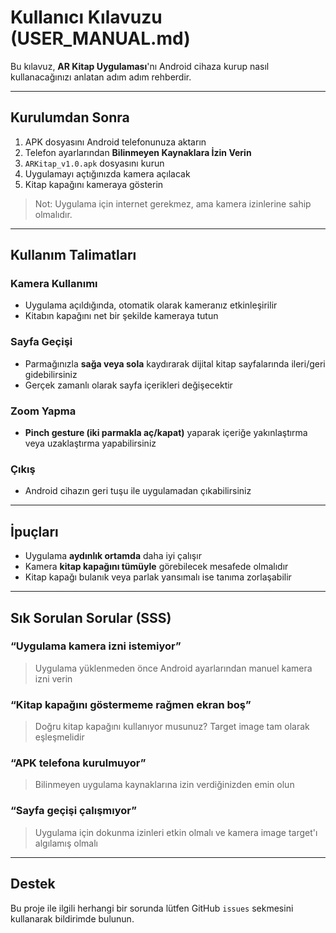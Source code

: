 #  Kullanıcı Kılavuzu (USER\_MANUAL.md)

Bu kılavuz, **AR Kitap Uygulaması**'nı Android cihaza kurup nasıl kullanacağınızı anlatan adım adım rehberdir.

---

##  Kurulumdan Sonra

1. APK dosyasını Android telefonunuza aktarın
2. Telefon ayarlarından **Bilinmeyen Kaynaklara İzin Verin**
3. `ARKitap_v1.0.apk` dosyasını kurun
4. Uygulamayı açtığınızda kamera açılacak
5. Kitap kapağını kameraya gösterin

> Not: Uygulama için internet gerekmez, ama kamera izinlerine sahip olmalıdır.

---

##  Kullanım Talimatları

###  Kamera Kullanımı

* Uygulama açıldığında, otomatik olarak kameranız etkinleşirilir
* Kitabın kapağını net bir şekilde kameraya tutun

###  Sayfa Geçişi

* Parmağınızla **sağa veya sola** kaydırarak dijital kitap sayfalarında ileri/geri gidebilirsiniz
* Gerçek zamanlı olarak sayfa içerikleri değişecektir

###  Zoom Yapma

* **Pinch gesture (iki parmakla aç/kapat)** yaparak içeriğe yakınlaştırma veya uzaklaştırma yapabilirsiniz

###  Çıkış

* Android cihazın geri tuşu ile uygulamadan çıkabilirsiniz

---

##  İpuçları

* Uygulama **aydınlık ortamda** daha iyi çalışır
* Kamera **kitap kapağını tümüyle** görebilecek mesafede olmalıdır
* Kitap kapağı bulanık veya parlak yansımalı ise tanıma zorlaşabilir

---

##  Sık Sorulan Sorular (SSS)

###  “Uygulama kamera izni istemiyor”

> Uygulama yüklenmeden önce Android ayarlarından manuel kamera izni verin

###  “Kitap kapağını göstermeme rağmen ekran boş”

> Doğru kitap kapağını kullanıyor musunuz? Target image tam olarak eşleşmelidir

###  “APK telefona kurulmuyor”

> Bilinmeyen uygulama kaynaklarına izin verdiğinizden emin olun

###  “Sayfa geçişi çalışmıyor”

> Uygulama için dokunma izinleri etkin olmalı ve kamera image target'ı algılamış olmalı

---

##  Destek

Bu proje ile ilgili herhangi bir sorunda lütfen GitHub `issues` sekmesini kullanarak bildirimde bulunun.
